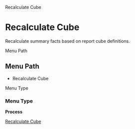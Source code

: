 
Recalculate Cube
# Recalculate Cube


Recalculate summary facts based on report cube definitions.

Menu Path
## Menu Path



- Recalculate Cube

Menu Type
### Menu Type

**Process**


[Recalculate Cube](../../functional-guide/window/process-factacctsummary.md)